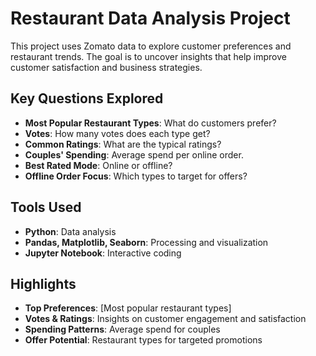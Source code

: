 # Restaurant Data Analysis Project

This project uses Zomato data to explore customer preferences and restaurant trends. The goal is to uncover insights that help improve customer satisfaction and business strategies.

## Key Questions Explored
- **Most Popular Restaurant Types**: What do customers prefer?
- **Votes**: How many votes does each type get?
- **Common Ratings**: What are the typical ratings?
- **Couples' Spending**: Average spend per online order.
- **Best Rated Mode**: Online or offline?
- **Offline Order Focus**: Which types to target for offers?

## Tools Used
- **Python**: Data analysis
- **Pandas, Matplotlib, Seaborn**: Processing and visualization
- **Jupyter Notebook**: Interactive coding

## Highlights
- **Top Preferences**: [Most popular restaurant types]
- **Votes & Ratings**: Insights on customer engagement and satisfaction
- **Spending Patterns**: Average spend for couples
- **Offer Potential**: Restaurant types for targeted promotions



